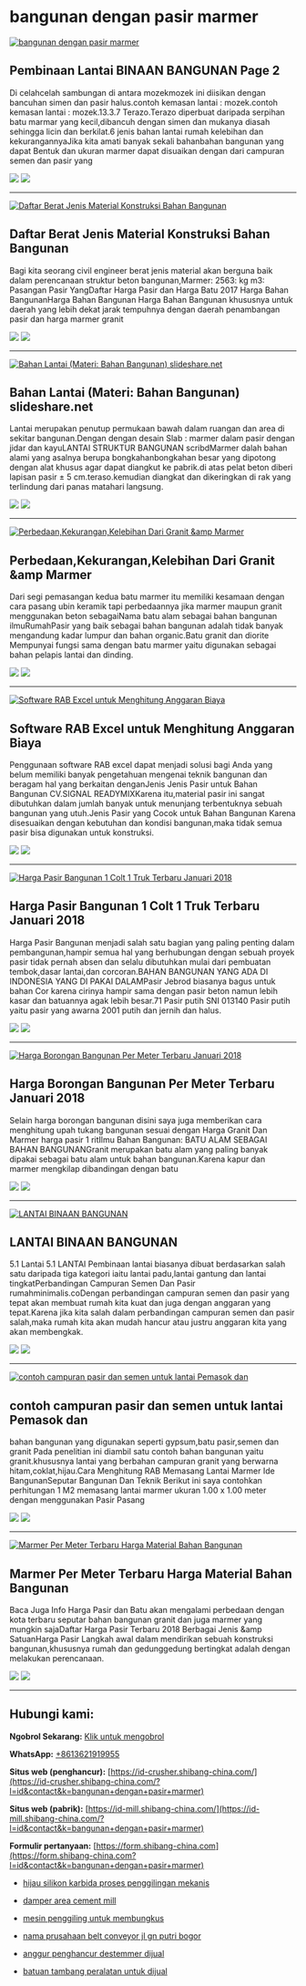 # bangunan dengan pasir marmer

<a href="https://swt.shibang-china.com/?l=id&img&k=bangunan+dengan+pasir+marmer" target="_blank">![bangunan dengan pasir marmer](http://static.shibang-china.com/all-800x300/476.jpg)</a>

## Pembinaan Lantai BINAAN BANGUNAN Page 2
Di celahcelah sambungan di antara mozekmozek ini diisikan dengan bancuhan simen dan pasir halus.contoh kemasan lantai : mozek.contoh kemasan lantai : mozek.13.3.7 Terazo.Terazo diperbuat daripada serpihan batu marmar yang kecil,dibancuh dengan simen dan mukanya diasah sehingga licin dan berkilat.6 jenis bahan lantai rumah kelebihan dan kekurangannyaJika kita amati banyak sekali bahanbahan bangunan yang dapat Bentuk dan ukuran marmer dapat disuaikan dengan dari campuran semen dan pasir yang


<a href="https://whatsapp.shibangsoft.com/WhatsApp.php" target="_blank" title="WhatsApp">![](http://static.shibang-china.com/icon/whatsapp.png)</a> <a href="https://swt.shibang-china.com/?l=id&icon&k=bangunan+dengan+pasir+marmer" target="_blank">![](http://static.shibang-china.com/icon/chat-id.png)</a>

---

<a href="https://swt.shibang-china.com/?l=id&img&k=bangunan+dengan+pasir+marmer" target="_blank">![Daftar Berat Jenis Material Konstruksi Bahan Bangunan](http://static.shibang-china.com/all-800x300/819.jpg)</a>

## Daftar Berat Jenis Material Konstruksi Bahan Bangunan
Bagi kita seorang civil engineer berat jenis material akan berguna baik dalam perencanaan struktur beton bangunan,Marmer: 2563: kg m3: Pasangan Pasir YangDaftar Harga Pasir dan Harga Batu 2017 Harga Bahan BangunanHarga Bahan Bangunan Harga Bahan Bangunan khususnya untuk daerah yang lebih dekat jarak tempuhnya dengan daerah penambangan pasir dan harga marmer granit


<a href="https://whatsapp.shibangsoft.com/WhatsApp.php" target="_blank" title="WhatsApp">![](http://static.shibang-china.com/icon/whatsapp.png)</a> <a href="https://swt.shibang-china.com/?l=id&icon&k=bangunan+dengan+pasir+marmer" target="_blank">![](http://static.shibang-china.com/icon/chat-id.png)</a>

---

<a href="https://swt.shibang-china.com/?l=id&img&k=bangunan+dengan+pasir+marmer" target="_blank">![Bahan Lantai (Materi: Bahan Bangunan) slideshare.net](http://static.shibang-china.com/all-800x300/794.jpg)</a>

## Bahan Lantai (Materi: Bahan Bangunan) slideshare.net
Lantai merupakan penutup permukaan bawah dalam ruangan dan area di sekitar bangunan.Dengan dengan desain Slab : marmer dalam pasir dengan jidar dan kayuLANTAI STRUKTUR BANGUNAN scribdMarmer dalah bahan alami yang asalnya berupa bongkahanbongkahan besar yang dipotong dengan alat khusus agar dapat diangkut ke pabrik.di atas pelat beton diberi lapisan pasir ± 5 cm.teraso.kemudian diangkat dan dikeringkan di rak yang terlindung dari panas matahari langsung.


<a href="https://whatsapp.shibangsoft.com/WhatsApp.php" target="_blank" title="WhatsApp">![](http://static.shibang-china.com/icon/whatsapp.png)</a> <a href="https://swt.shibang-china.com/?l=id&icon&k=bangunan+dengan+pasir+marmer" target="_blank">![](http://static.shibang-china.com/icon/chat-id.png)</a>

---

<a href="https://swt.shibang-china.com/?l=id&img&k=bangunan+dengan+pasir+marmer" target="_blank">![Perbedaan,Kekurangan,Kelebihan Dari Granit &amp Marmer](http://static.shibang-china.com/all-800x300/355.jpg)</a>

## Perbedaan,Kekurangan,Kelebihan Dari Granit &amp Marmer
Dari segi pemasangan kedua batu marmer itu memiliki kesamaan dengan cara pasang ubin keramik tapi perbedaannya jika marmer maupun granit menggunakan beton sebagaiNama batu alam sebagai bahan bangunan ilmuRumahPasir yang baik sebagai bahan bangunan adalah tidak banyak mengandung kadar lumpur dan bahan organic.Batu granit dan diorite Mempunyai fungsi sama dengan batu marmer yaitu digunakan sebagai bahan pelapis lantai dan dinding.


<a href="https://whatsapp.shibangsoft.com/WhatsApp.php" target="_blank" title="WhatsApp">![](http://static.shibang-china.com/icon/whatsapp.png)</a> <a href="https://swt.shibang-china.com/?l=id&icon&k=bangunan+dengan+pasir+marmer" target="_blank">![](http://static.shibang-china.com/icon/chat-id.png)</a>

---

<a href="https://swt.shibang-china.com/?l=id&img&k=bangunan+dengan+pasir+marmer" target="_blank">![Software RAB Excel untuk Menghitung Anggaran Biaya](http://static.shibang-china.com/all-800x300/1530.jpg)</a>

## Software RAB Excel untuk Menghitung Anggaran Biaya
Penggunaan software RAB excel dapat menjadi solusi bagi Anda yang belum memiliki banyak pengetahuan mengenai teknik bangunan dan beragam hal yang berkaitan denganJenis Jenis Pasir untuk Bahan Bangunan CV.SIGNAL READYMIXKarena itu,material pasir ini sangat dibutuhkan dalam jumlah banyak untuk menunjang terbentuknya sebuah bangunan yang utuh.Jenis Pasir yang Cocok untuk Bahan Bangunan Karena disesuaikan dengan kebutuhan dan kondisi bangunan,maka tidak semua pasir bisa digunakan untuk konstruksi.


<a href="https://whatsapp.shibangsoft.com/WhatsApp.php" target="_blank" title="WhatsApp">![](http://static.shibang-china.com/icon/whatsapp.png)</a> <a href="https://swt.shibang-china.com/?l=id&icon&k=bangunan+dengan+pasir+marmer" target="_blank">![](http://static.shibang-china.com/icon/chat-id.png)</a>

---

<a href="https://swt.shibang-china.com/?l=id&img&k=bangunan+dengan+pasir+marmer" target="_blank">![Harga Pasir Bangunan 1 Colt 1 Truk Terbaru Januari 2018](http://static.shibang-china.com/all-800x300/1201.jpg)</a>

## Harga Pasir Bangunan 1 Colt 1 Truk Terbaru Januari 2018
Harga Pasir Bangunan menjadi salah satu bagian yang paling penting dalam pembangunan,hampir semua hal yang berhubungan dengan sebuah proyek pasir tidak pernah absen dan selalu dibutuhkan mulai dari pembuatan tembok,dasar lantai,dan corcoran.BAHAN BANGUNAN YANG ADA DI INDONESIA YANG DI PAKAI DALAMPasir Jebrod biasanya bagus untuk bahan Cor karena cirinya hampir sama dengan pasir beton namun lebih kasar dan batuannya agak lebih besar.71 Pasir putih SNI 013140 Pasir putih yaitu pasir yang awarna 2001 putih dan jernih dan halus.


<a href="https://whatsapp.shibangsoft.com/WhatsApp.php" target="_blank" title="WhatsApp">![](http://static.shibang-china.com/icon/whatsapp.png)</a> <a href="https://swt.shibang-china.com/?l=id&icon&k=bangunan+dengan+pasir+marmer" target="_blank">![](http://static.shibang-china.com/icon/chat-id.png)</a>

---

<a href="https://swt.shibang-china.com/?l=id&img&k=bangunan+dengan+pasir+marmer" target="_blank">![Harga Borongan Bangunan Per Meter Terbaru Januari 2018](http://static.shibang-china.com/all-800x300/420.jpg)</a>

## Harga Borongan Bangunan Per Meter Terbaru Januari 2018
Selain harga borongan bangunan disini saya juga memberikan cara menghitung upah tukang bangunan sesuai dengan Harga Granit Dan Marmer harga pasir 1 ritIlmu Bahan Bangunan: BATU ALAM SEBAGAI BAHAN BANGUNANGranit merupakan batu alam yang paling banyak dipakai sebagai batu alam untuk bahan bangunan.Karena kapur dan marmer mengkilap dibandingan dengan batu


<a href="https://whatsapp.shibangsoft.com/WhatsApp.php" target="_blank" title="WhatsApp">![](http://static.shibang-china.com/icon/whatsapp.png)</a> <a href="https://swt.shibang-china.com/?l=id&icon&k=bangunan+dengan+pasir+marmer" target="_blank">![](http://static.shibang-china.com/icon/chat-id.png)</a>

---

<a href="https://swt.shibang-china.com/?l=id&img&k=bangunan+dengan+pasir+marmer" target="_blank">![LANTAI BINAAN BANGUNAN](http://static.shibang-china.com/all-800x300/1282.jpg)</a>

## LANTAI BINAAN BANGUNAN
5.1 Lantai 5.1 LANTAI Pembinaan lantai biasanya dibuat berdasarkan salah satu daripada tiga kategori iaitu lantai padu,lantai gantung dan lantai tingkatPerbandingan Campuran Semen Dan Pasir rumahminimalis.coDengan perbandingan campuran semen dan pasir yang tepat akan membuat rumah kita kuat dan juga dengan anggaran yang tepat.Karena jika kita salah dalam perbandingan campuran semen dan pasir salah,maka rumah kita akan mudah hancur atau justru anggaran kita yang akan membengkak.


<a href="https://whatsapp.shibangsoft.com/WhatsApp.php" target="_blank" title="WhatsApp">![](http://static.shibang-china.com/icon/whatsapp.png)</a> <a href="https://swt.shibang-china.com/?l=id&icon&k=bangunan+dengan+pasir+marmer" target="_blank">![](http://static.shibang-china.com/icon/chat-id.png)</a>

---

<a href="https://swt.shibang-china.com/?l=id&img&k=bangunan+dengan+pasir+marmer" target="_blank">![contoh campuran pasir dan semen untuk lantai Pemasok dan](http://static.shibang-china.com/all-800x300/992.jpg)</a>

## contoh campuran pasir dan semen untuk lantai Pemasok dan
bahan bangunan yang digunakan seperti gypsum,batu pasir,semen dan granit Pada penelitian ini diambil satu contoh bahan bangunan yaitu granit.khususnya lantai yang berbahan campuran granit yang berwarna hitam,coklat,hijau.Cara Menghitung RAB Memasang Lantai Marmer Ide BangunanSeputar Bangunan Dan Teknik Berikut ini saya contohkan perhitungan 1 M2 memasang lantai marmer ukuran 1.00 x 1.00 meter dengan menggunakan Pasir Pasang


<a href="https://whatsapp.shibangsoft.com/WhatsApp.php" target="_blank" title="WhatsApp">![](http://static.shibang-china.com/icon/whatsapp.png)</a> <a href="https://swt.shibang-china.com/?l=id&icon&k=bangunan+dengan+pasir+marmer" target="_blank">![](http://static.shibang-china.com/icon/chat-id.png)</a>

---

<a href="https://swt.shibang-china.com/?l=id&img&k=bangunan+dengan+pasir+marmer" target="_blank">![Marmer Per Meter Terbaru Harga Material Bahan Bangunan](http://static.shibang-china.com/all-800x300/1395.jpg)</a>

## Marmer Per Meter Terbaru Harga Material Bahan Bangunan
Baca Juga Info Harga Pasir dan Batu akan mengalami perbedaan dengan kota terbaru seputar bahan bangunan granit dan juga marmer yang mungkin sajaDaftar Harga Pasir Terbaru 2018 Berbagai Jenis &amp SatuanHarga Pasir Langkah awal dalam mendirikan sebuah konstruksi bangunan,khususnya rumah dan gedunggedung bertingkat adalah dengan melakukan perencanaan.


<a href="https://whatsapp.shibangsoft.com/WhatsApp.php" target="_blank" title="WhatsApp">![](http://static.shibang-china.com/icon/whatsapp.png)</a> <a href="https://swt.shibang-china.com/?l=id&icon&k=bangunan+dengan+pasir+marmer" target="_blank">![](http://static.shibang-china.com/icon/chat-id.png)</a>

---
## Hubungi kami:

**Ngobrol Sekarang:** [Klik untuk mengobrol](https://swt.shibang-china.com?l=id&contact&k=bangunan+dengan+pasir+marmer)

**WhatsApp:**  [+8613621919955](https://whatsapp.shibangsoft.com/WhatsApp.php)

**Situs web (penghancur):** [https://id-crusher.shibang-china.com/](https://id-crusher.shibang-china.com/?l=id&contact&k=bangunan+dengan+pasir+marmer)

**Situs web (pabrik):** [https://id-mill.shibang-china.com/](https://id-mill.shibang-china.com/?l=id&contact&k=bangunan+dengan+pasir+marmer)

**Formulir pertanyaan:** [https://form.shibang-china.com](https://form.shibang-china.com?l=id&contact&k=bangunan+dengan+pasir+marmer)

* [hijau silikon karbida proses penggilingan mekanis](../33/hijau%20silikon%20karbida%20proses%20penggilingan%20mekanis.md)

* [damper area cement mill](../37/damper%20area%20cement%20mill.md)

* [mesin penggiling untuk membungkus](../32/mesin%20penggiling%20untuk%20membungkus.md)

* [nama prusahaan belt conveyor jl gn putri bogor](../33/nama%20prusahaan%20belt%20conveyor%20jl%20gn%20putri%20bogor.md)

* [anggur penghancur destemmer dijual](../33/anggur%20penghancur%20destemmer%20dijual.md)

* [batuan tambang peralatan untuk dijual](../38/batuan%20tambang%20peralatan%20untuk%20dijual.md)